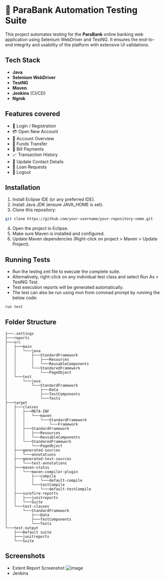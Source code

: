 
# 🏦 ParaBank Automation Testing Suite


This project automates testing for the **ParaBank** online banking web application using Selenium WebDriver and TestNG. It ensures the end-to-end integrity and usability of the platform with extensive UI validations.


## Tech Stack

- **Java**
- **Selenium WebDriver**
- **TestNG**
- **Maven**
- **Jenkins** (CI/CD)
- **Ngrok**



## Features covered

- 🔐 Login / Registration  
- 💳 Open New Account  
- 💼 Account Overview  
- 💸 Funds Transfer  
- 🧾 Bill Payments  
- 📈 Transaction History  
- 📝 Update Contact Details  
- 🧮 Loan Requests  
- 🚪 Logout 


## Installation

1.	Install Eclipse IDE (or any preferred IDE).
2.	Install Java JDK (ensure JAVA_HOME is set).
3.	Clone this repository:
```bash
git clone https://github.com/your-username/your-repository-name.git
```
4.	Open the project in Eclipse.
5.	Make sure Maven is installed and configured.
6.	Update Maven dependencies (Right-click on project > Maven > Update Project).

    
## Running Tests
-	Run the testng.xml file to execute the complete suite.
-	Alternatively, right-click on any individual test class and select Run As > TestNG Test.
-	Test execution reports will be generated automatically.
-   The test can also be run using mvn from commad prompt by running the below code: 
```bash
run test
```


## Folder Structure
```
├───.settings
├───reports
├───src
│   ├───main
│   │   └───java
│   │       ├───StandardFramework
│   │       │   ├───Resources
│   │       │   └───ReusableComponents
│   │       └───StandaredFramework
│   │           └───PageObject
│   └───test
│       └───java
│           └───StandardFramework
│               ├───Data
│               ├───TestComponents
│               └───Tests
├───target
│   ├───classes
│   │   ├───META-INF
│   │   │   └───maven
│   │   │       └───StandardFramework
│   │   │           └───Framework
│   │   ├───StandardFramework
│   │   │   ├───Resources
│   │   │   └───ReusableComponents
│   │   └───StandaredFramework
│   │       └───PageObject
│   ├───generated-sources
│   │   └───annotations
│   ├───generated-test-sources
│   │   └───test-annotations
│   ├───maven-status
│   │   └───maven-compiler-plugin
│   │       ├───compile
│   │       │   └───default-compile
│   │       └───testCompile
│   │           └───default-testCompile
│   ├───surefire-reports
│   │   ├───junitreports
│   │   └───Suite
│   └───test-classes
│       └───StandardFramework
│           ├───Data
│           ├───TestComponents
│           └───Tests
└───test-output
    ├───Default suite
    ├───junitreports
    └───Suite
```
## Screenshots
- Extent Report Screenshot
![image](https://github.com/user-attachments/assets/802bd0e6-9719-4e2e-a847-fe6749b42ccd)
- Jenkins
  


